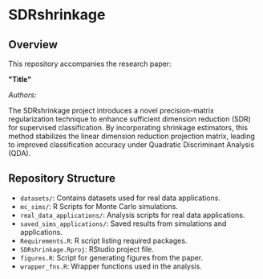 # SDRshrinkage

## Overview

This repository accompanies the research paper:

**"Title"**

*Authors:* 

The SDRshrinkage project introduces a novel precision-matrix regularization technique to enhance sufficient dimension reduction (SDR) for supervised classification. By incorporating shrinkage estimators, this method stabilizes the linear dimension reduction projection matrix, leading to improved classification accuracy under Quadratic Discriminant Analysis (QDA).

## Repository Structure

- `datasets/`: Contains datasets used for real data applications.
- `mc_sims/`: R Scripts for Monte Carlo simulations.
- `real_data_applications/`: Analysis scripts for real data applications.
- `saved_sims_applications/`: Saved results from simulations and applications.
- `Requirements.R`: R script listing required packages.
- `SDRshrinkage.Rproj`: RStudio project file.
- `figures.R`: Script for generating figures from the paper.
- `wrapper_fns.R`: Wrapper functions used in the analysis.
